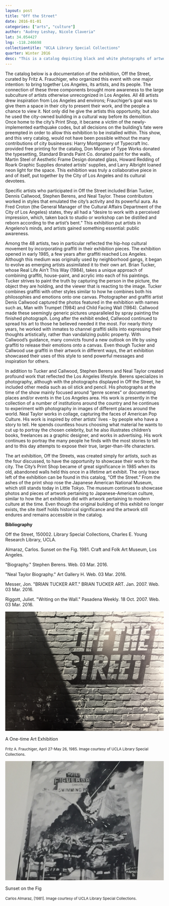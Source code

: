 ```yaml
---
layout: post
title: "Off the Street"
date: 2016-01-01
categories: ["arts", "culture"]
author: "Audrey Leshay, Nicole Claveria"
lat: 34.054427
lng: -118.246698
collectiontitle: "UCLA Library Special Collections"
quarter: Winter 2016
desc: "This is a catalog depicting black and white photographs of artwork from an exhibition in Los Angeles in 1985 at the Old City Print Shop."
---
```

The catalog below is a documentation of the exhibition, Off the Street, curated by Fritz A. Frauchiger, who organized this event with one major intention: to bring together Los Angeles, its artists, and its people.  The connection of these three components brought more awareness to the large subculture of artists otherwise unrecognized in Los Angeles. All 48 artists drew inspiration from Los Angeles and environs; Frauchiger’s goal was to give them a space in their city to present their work, and the people a chance to view it.  Not only did he give the artists this opportunity, but also he used the city-owned building in a cultural way before its demolition. Once home to the city’s Print Shop, it became a victim of the newly-implemented earthquake codes, but all decisions on the building’s fate were preempted in order to allow this exhibition to be installed within.  This show, and this very catalog, would not have been possible without the many contributions of city businesses: Harry Montgomery of Typecraft Inc. provided free printing for the catalog, Don Morgan of Type Works donated the typesetting, Standard Brands Paint Co. donated paint for the walls, Martin Steel of Aesthetic Frame Design donated glass, Howard Redding of Roark Graphic Supplies donated artists’ supplies, and Larry Albright loaned neon light for the space. This exhibition was truly a collaborative piece in and of itself, put together by the City of Los Angeles and its cultural devotees.

Specific artists who participated in Off the Street included Brian Tucker, Dennis Callwood, Stephen Berens, and Neal Taylor.  These contributors worked in styles that emulated the city’s activity and its powerful aura.  As Fred Croton (the General Manager of the Cultural Affairs Department of the City of Los Angeles) states, they all had a “desire to work with a perceived impression, which, taken back to studio or workshop can be distilled and reborn according to the artist’s bent.”  This exhibition put artists in Angeleno’s minds, and artists gained something essential: public awareness.

Among the 48 artists, two in particular reflected the hip-hop cultural movement by incorporating graffiti in their exhibition pieces. The exhibition opened in early 1985, a few years after graffiti reached Los Angeles. Although this medium was originally used by neighborhood gangs, it began to evolve as emerging artists assimilated it to their own art. Brian Tucker, whose Real Life Ain’t This Way (1984), takes a unique approach of combining graffiti, house-paint, and acrylic into each of his paintings. Tucker strives to paint the truth by capturing the person in the picture, the object they are holding, and the viewer that is reacting to the image. Tucker combines graffiti with other styles similar to how he combines both his philosophies and emotions onto one canvas. Photographer and graffiti artist Denis Callwood captured the photos featured in the exhibition with names such as, Man with Trumpet (1984) and Child Facing Wall (1984). Callwood made these seemingly generic pictures unparalleled by spray painting the finished photograph. Long after the exhibit ended, Callwood continued to spread his art to those he believed needed it the most. For nearly thirty years, he worked with inmates to channel graffiti skills into expressing their thoughts artistically, rather than vandalizing public property. With Callwood’s guidance, many convicts found a new outlook on life by using graffiti to release their emotions onto a canvas. Even though Tucker and Callwood use graffiti in their artwork in different ways, the art exhibition showcased their uses of this style to send powerful messages and inspiration for others.

In addition to Tucker and Callwood, Stephen Berens and Neal Taylor created profound work that reflected the Los Angeles lifestyle.  Berens specializes in photography, although with the photographs displayed in Off the Street, he included other media such as oil stick and pencil.  His photographs at the time of the show mainly focused around “genre scenes” or documenting places and/or events in the Los Angeles area.  His work is presently in the collection of a number of institutions around the country and he continues to experiment with photography in images of different places around the world.  Neal Taylor works in collage, capturing the faces of American Pop Culture.  His work is inspired by other artists’ lives - by people who have a story to tell. He spends countless hours choosing what material he wants to cut up to portray the chosen celebrity, but he also illustrates children’s books, freelances as a graphic designer, and works in advertising.  His work continues to portray the many people he finds with the most stories to tell and to this day attempts to expose their true, larger-than-life characters.

The art exhibition, Off the Streets, was created simply for artists, such as the four discussed, to have the opportunity to showcase their work to the city. The City’s Print Shop became of great significance in 1985 when its old, abandoned walls held this once in a lifetime art exhibit. The only trace left of the exhibition can be found in this catalog, “Off the Street.” From the ashes of the print shop rose the Japanese American National Museum, which still stands today in Little Tokyo. The museum continues to showcase photos and pieces of artwork pertaining to Japanese-American culture, similar to how the art exhibition did with artwork pertaining to modern culture at the time. Even though the original building of this exhibit no longer exists, the site itself holds historical significance and the artwork still endures and remains accessible in the catalog.


**Bibliography**

Off the Street, 150002. Library Special Collections, Charles E. Young Research Library, UCLA.

Almaraz, Carlos. Sunset on the Fig. 1981. Craft and Folk Art Museum, Los Angeles.

&quot;Biography.&quot; Stephen Berens. Web. 03 Mar. 2016.

&quot;Neal Taylor Biography.&quot; Art Gallery H. Web. 03 Mar. 2016.

Messer, Jon. &quot;BRIAN TUCKER ART.&quot; BRIAN TUCKER ART. Jan. 2007. Web. 03 Mar. 2016.

Riggott, Juliet. &quot;Writing on the Wall.&quot; Pasadena Weekly. 18 Oct. 2007. Web. 03 Mar. 2016.


<img src='../images/offthestreet.JPG' alt='A street wall made of brick with the title of the art exhibition &#34;Off the Streets&#34;.'>
<figcaption><p>A One-time Art Exhibition</p><p><small>Fritz A. Frauchiger, April 27-May 26, 1985. Image courtesy of UCLA Library Special Collections.</small></p>
<img src='../images/offthestreet3.jpg' alt='Painting of helicopters putting out a fire from a car crash caused by a realistic Los Angeles mural during sunset on the side of a building.'>
<figcaption><p>Sunset on the Fig</p><p><small>Carlos Almaraz, [1981]. Image courtesy of UCLA Library Special Collections.</small></p>
